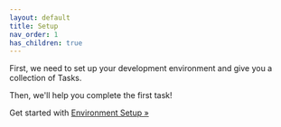 ```yaml
---
layout: default
title: Setup
nav_order: 1
has_children: true
---
```


First, we need to set up your development environment and give you a collection of Tasks.

Then, we'll help you complete the first task!

Get started with [Environment Setup &raquo;](../1-setup/environment.md)